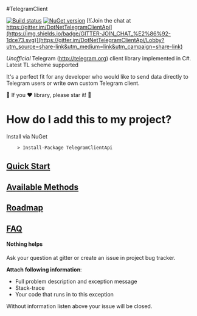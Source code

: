 #TelegramClient

[![Build status](https://ci.appveyor.com/api/projects/status/uia4ljj11m02omj3?svg=true)](https://ci.appveyor.com/project/vik_borisov/telegramclient)
[![NuGet version](https://badge.fury.io/nu/telegramclientapi.svg)](https://badge.fury.io/nu/telegramclientapi)
[![Join the chat at https://gitter.im/DotNetTelegramClientApi](https://img.shields.io/badge/GITTER-JOIN_CHAT_%E2%86%92-1dce73.svg)](https://gitter.im/DotNetTelegramClientApi/Lobby?utm_source=share-link&utm_medium=link&utm_campaign=share-link)

_Unofficial_ Telegram (http://telegram.org) client library implemented in C#. Latest TL scheme supported

It's a perfect fit for any developer who would like to send data directly to Telegram users or write own custom Telegram client.

:star2: If you :heart: library, please star it! :star2:

# How do I add this to my project?

Install via NuGet

```
	> Install-Package TelegramClientApi
```

## [Quick Start](https://github.com/vik-borisov/TelegramClient/wiki/Quick-Start)

## [Available Methods](https://github.com/vik-borisov/TelegramClient/wiki/Supported-methods)

## [Roadmap](https://github.com/vik-borisov/TelegramClient/milestones)

## [FAQ](https://github.com/vik-borisov/TelegramClient/wikiwiki/FAQ)

#### Nothing helps
Ask your question at gitter or create an issue in project bug tracker.

**Attach following information**:

* Full problem description and exception message
* Stack-trace
* Your code that runs in to this exception

Without information listen above your issue will be closed. 